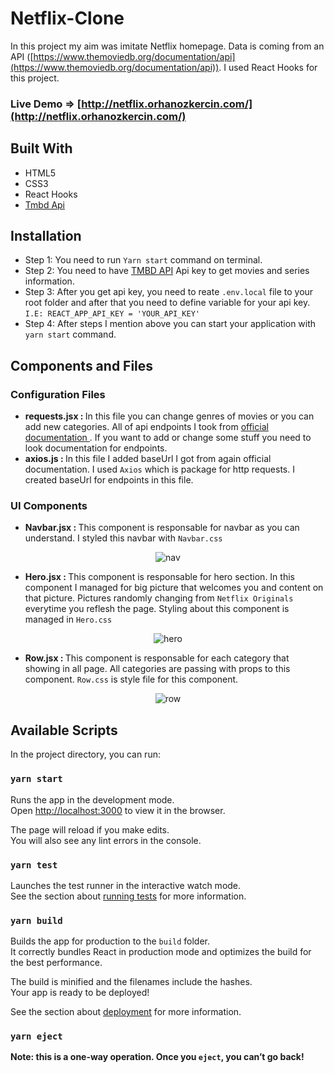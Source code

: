 # Netflix-Clone

In this project my aim was imitate Netflix homepage. Data is coming from an API ([https://www.themoviedb.org/documentation/api](https://www.themoviedb.org/documentation/api)). I used React Hooks for this project.

### Live Demo => [http://netflix.orhanozkercin.com/](http://netflix.orhanozkercin.com/)

## Built With

- HTML5
- CSS3
- React Hooks
- [Tmbd Api](https://www.themoviedb.org/documentation/api)

## Installation

- Step 1: You need to run `Yarn start` command on terminal.
- Step 2: You need to have [TMBD API](https://www.themoviedb.org/documentation/api) Api key to get movies and series information.
- Step 3: After you get api key, you need to reate `.env.local` file to your root folder and after that you need to define variable for your api key. `I.E: REACT_APP_API_KEY = 'YOUR_API_KEY'`
- Step 4: After steps I mention above you can start your application with `yarn start` command.

## Components and Files

### Configuration Files

- <b>requests.jsx : </b> In this file you can change genres of movies or you can add new categories. All of api endpoints I took from [official documentation ](https://developers.themoviedb.org/3). If you want to add or change some stuff you need to look documentation for endpoints.
- <b> axios.js : </b> In this file I added baseUrl I got from again official documentation. I used `Axios` which is package for http requests. I created baseUrl for endpoints in this file.

### UI Components

- <b> Navbar.jsx : </b> This component is responsable for navbar as you can understand. I styled this navbar with `Navbar.css`

<p align="center">
<img src="https://i.ibb.co/CtGq53V/nav.png" alt="nav" border="0" style='text-align:center'>
 </p>
 
 - <b> Hero.jsx : </b> This component is responsable for hero section. In this component I managed for big picture that welcomes you and content on that picture. Pictures randomly changing from `Netflix Originals` everytime you reflesh the page. Styling about this component is managed in `Hero.css`

<p align='center'><img src="https://i.ibb.co/6ZQSCbx/hero.png" alt="hero" border="0"></p>

- <b> Row.jsx : </b> This component is responsable for each category that showing in all page. All categories are passing with props to this component. `Row.css` is style file for this component.

<p align='center'><img src="https://i.ibb.co/93vgfGQ/row.png" alt="row" border="0"></p>

## Available Scripts

In the project directory, you can run:

### `yarn start`

Runs the app in the development mode.<br />
Open [http://localhost:3000](http://localhost:3000) to view it in the browser.

The page will reload if you make edits.<br />
You will also see any lint errors in the console.

### `yarn test`

Launches the test runner in the interactive watch mode.<br />
See the section about [running tests](https://facebook.github.io/create-react-app/docs/running-tests) for more information.

### `yarn build`

Builds the app for production to the `build` folder.<br />
It correctly bundles React in production mode and optimizes the build for the best performance.

The build is minified and the filenames include the hashes.<br />
Your app is ready to be deployed!

See the section about [deployment](https://facebook.github.io/create-react-app/docs/deployment) for more information.

### `yarn eject`

**Note: this is a one-way operation. Once you `eject`, you can’t go back!**
